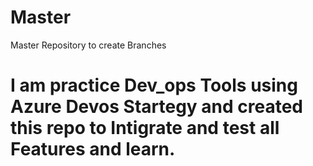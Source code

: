 # Master
Master Repository to create Branches
# I am practice Dev_ops Tools using Azure Devos Startegy and created this repo to Intigrate and test all Features and learn.
